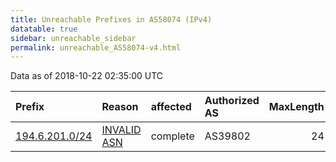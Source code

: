 ```yaml
---
title: Unreachable Prefixes in AS58074 (IPv4)
datatable: true
sidebar: unreachable_sidebar
permalink: unreachable_AS58074-v4.html
---
```


Data as of 2018-10-22 02:35:00 UTC


<div class="datatable-begin"></div>

| Prefix                                                 | Reason                                                                                                | affected   | Authorized AS   |   MaxLength | Anchor                                         |   unreachable /24s |
|:-------------------------------------------------------|:------------------------------------------------------------------------------------------------------|:-----------|:----------------|------------:|:-----------------------------------------------|-------------------:|
| [194.6.201.0/24](https://stat.ripe.net/194.6.201.0/24) | [INVALID ASN](https://rpki-validator.ripe.net/announcement-preview?asn=AS58074&prefix=194.6.201.0/24) | complete   | AS39802         |          24 | [RIPE](unreachable_RIPE_NCC_RPKI_Root-v4.html) |                  1 |

<div class="datatable-end"></div>